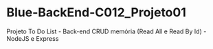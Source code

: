 # Blue-BackEnd-C012_Projeto01
Projeto To Do List - Back-end CRUD memória (Read All e Read By Id) - NodeJS e Express
